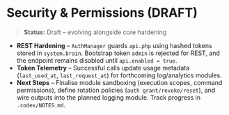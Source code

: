 # Security & Permissions (DRAFT)

> **Status:** Draft – evolving alongside core hardening

- **REST Hardening** – `AuthManager` guards `api.php` using hashed tokens stored in `system.brain`. Bootstrap token `admin` is rejected for REST, and the endpoint remains disabled until `api.enabled = true`.  
- **Token Telemetry** – Successful calls update usage metadata (`last_used_at`, `last_request_at`) for forthcoming log/analytics modules.  
- **Next Steps** – Finalise module sandboxing (execution scopes, command permissions), define rotation policies (`auth grant/revoke/reset`), and wire outputs into the planned logging module. Track progress in `.codex/NOTES.md`.
